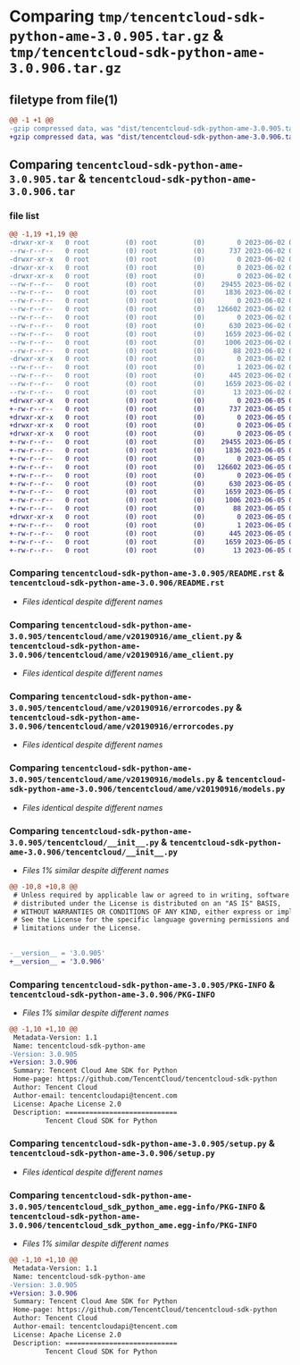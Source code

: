 # Comparing `tmp/tencentcloud-sdk-python-ame-3.0.905.tar.gz` & `tmp/tencentcloud-sdk-python-ame-3.0.906.tar.gz`

## filetype from file(1)

```diff
@@ -1 +1 @@
-gzip compressed data, was "dist/tencentcloud-sdk-python-ame-3.0.905.tar", last modified: Fri Jun  2 00:19:01 2023, max compression
+gzip compressed data, was "dist/tencentcloud-sdk-python-ame-3.0.906.tar", last modified: Mon Jun  5 00:25:40 2023, max compression
```

## Comparing `tencentcloud-sdk-python-ame-3.0.905.tar` & `tencentcloud-sdk-python-ame-3.0.906.tar`

### file list

```diff
@@ -1,19 +1,19 @@
-drwxr-xr-x   0 root         (0) root         (0)        0 2023-06-02 00:19:01.000000 tencentcloud-sdk-python-ame-3.0.905/
--rw-r--r--   0 root         (0) root         (0)      737 2023-06-02 00:19:01.000000 tencentcloud-sdk-python-ame-3.0.905/README.rst
-drwxr-xr-x   0 root         (0) root         (0)        0 2023-06-02 00:19:01.000000 tencentcloud-sdk-python-ame-3.0.905/tencentcloud/
-drwxr-xr-x   0 root         (0) root         (0)        0 2023-06-02 00:19:01.000000 tencentcloud-sdk-python-ame-3.0.905/tencentcloud/ame/
-drwxr-xr-x   0 root         (0) root         (0)        0 2023-06-02 00:19:01.000000 tencentcloud-sdk-python-ame-3.0.905/tencentcloud/ame/v20190916/
--rw-r--r--   0 root         (0) root         (0)    29455 2023-06-02 00:19:01.000000 tencentcloud-sdk-python-ame-3.0.905/tencentcloud/ame/v20190916/ame_client.py
--rw-r--r--   0 root         (0) root         (0)     1836 2023-06-02 00:19:01.000000 tencentcloud-sdk-python-ame-3.0.905/tencentcloud/ame/v20190916/errorcodes.py
--rw-r--r--   0 root         (0) root         (0)        0 2023-06-02 00:19:01.000000 tencentcloud-sdk-python-ame-3.0.905/tencentcloud/ame/v20190916/__init__.py
--rw-r--r--   0 root         (0) root         (0)   126602 2023-06-02 00:19:01.000000 tencentcloud-sdk-python-ame-3.0.905/tencentcloud/ame/v20190916/models.py
--rw-r--r--   0 root         (0) root         (0)        0 2023-06-02 00:19:01.000000 tencentcloud-sdk-python-ame-3.0.905/tencentcloud/ame/__init__.py
--rw-r--r--   0 root         (0) root         (0)      630 2023-06-02 00:19:01.000000 tencentcloud-sdk-python-ame-3.0.905/tencentcloud/__init__.py
--rw-r--r--   0 root         (0) root         (0)     1659 2023-06-02 00:19:01.000000 tencentcloud-sdk-python-ame-3.0.905/PKG-INFO
--rw-r--r--   0 root         (0) root         (0)     1006 2023-06-02 00:19:01.000000 tencentcloud-sdk-python-ame-3.0.905/setup.py
--rw-r--r--   0 root         (0) root         (0)       88 2023-06-02 00:19:01.000000 tencentcloud-sdk-python-ame-3.0.905/setup.cfg
-drwxr-xr-x   0 root         (0) root         (0)        0 2023-06-02 00:19:01.000000 tencentcloud-sdk-python-ame-3.0.905/tencentcloud_sdk_python_ame.egg-info/
--rw-r--r--   0 root         (0) root         (0)        1 2023-06-02 00:19:01.000000 tencentcloud-sdk-python-ame-3.0.905/tencentcloud_sdk_python_ame.egg-info/dependency_links.txt
--rw-r--r--   0 root         (0) root         (0)      445 2023-06-02 00:19:01.000000 tencentcloud-sdk-python-ame-3.0.905/tencentcloud_sdk_python_ame.egg-info/SOURCES.txt
--rw-r--r--   0 root         (0) root         (0)     1659 2023-06-02 00:19:01.000000 tencentcloud-sdk-python-ame-3.0.905/tencentcloud_sdk_python_ame.egg-info/PKG-INFO
--rw-r--r--   0 root         (0) root         (0)       13 2023-06-02 00:19:01.000000 tencentcloud-sdk-python-ame-3.0.905/tencentcloud_sdk_python_ame.egg-info/top_level.txt
+drwxr-xr-x   0 root         (0) root         (0)        0 2023-06-05 00:25:40.000000 tencentcloud-sdk-python-ame-3.0.906/
+-rw-r--r--   0 root         (0) root         (0)      737 2023-06-05 00:25:40.000000 tencentcloud-sdk-python-ame-3.0.906/README.rst
+drwxr-xr-x   0 root         (0) root         (0)        0 2023-06-05 00:25:40.000000 tencentcloud-sdk-python-ame-3.0.906/tencentcloud/
+drwxr-xr-x   0 root         (0) root         (0)        0 2023-06-05 00:25:40.000000 tencentcloud-sdk-python-ame-3.0.906/tencentcloud/ame/
+drwxr-xr-x   0 root         (0) root         (0)        0 2023-06-05 00:25:40.000000 tencentcloud-sdk-python-ame-3.0.906/tencentcloud/ame/v20190916/
+-rw-r--r--   0 root         (0) root         (0)    29455 2023-06-05 00:25:40.000000 tencentcloud-sdk-python-ame-3.0.906/tencentcloud/ame/v20190916/ame_client.py
+-rw-r--r--   0 root         (0) root         (0)     1836 2023-06-05 00:25:40.000000 tencentcloud-sdk-python-ame-3.0.906/tencentcloud/ame/v20190916/errorcodes.py
+-rw-r--r--   0 root         (0) root         (0)        0 2023-06-05 00:25:40.000000 tencentcloud-sdk-python-ame-3.0.906/tencentcloud/ame/v20190916/__init__.py
+-rw-r--r--   0 root         (0) root         (0)   126602 2023-06-05 00:25:40.000000 tencentcloud-sdk-python-ame-3.0.906/tencentcloud/ame/v20190916/models.py
+-rw-r--r--   0 root         (0) root         (0)        0 2023-06-05 00:25:40.000000 tencentcloud-sdk-python-ame-3.0.906/tencentcloud/ame/__init__.py
+-rw-r--r--   0 root         (0) root         (0)      630 2023-06-05 00:25:40.000000 tencentcloud-sdk-python-ame-3.0.906/tencentcloud/__init__.py
+-rw-r--r--   0 root         (0) root         (0)     1659 2023-06-05 00:25:40.000000 tencentcloud-sdk-python-ame-3.0.906/PKG-INFO
+-rw-r--r--   0 root         (0) root         (0)     1006 2023-06-05 00:25:40.000000 tencentcloud-sdk-python-ame-3.0.906/setup.py
+-rw-r--r--   0 root         (0) root         (0)       88 2023-06-05 00:25:40.000000 tencentcloud-sdk-python-ame-3.0.906/setup.cfg
+drwxr-xr-x   0 root         (0) root         (0)        0 2023-06-05 00:25:40.000000 tencentcloud-sdk-python-ame-3.0.906/tencentcloud_sdk_python_ame.egg-info/
+-rw-r--r--   0 root         (0) root         (0)        1 2023-06-05 00:25:40.000000 tencentcloud-sdk-python-ame-3.0.906/tencentcloud_sdk_python_ame.egg-info/dependency_links.txt
+-rw-r--r--   0 root         (0) root         (0)      445 2023-06-05 00:25:40.000000 tencentcloud-sdk-python-ame-3.0.906/tencentcloud_sdk_python_ame.egg-info/SOURCES.txt
+-rw-r--r--   0 root         (0) root         (0)     1659 2023-06-05 00:25:40.000000 tencentcloud-sdk-python-ame-3.0.906/tencentcloud_sdk_python_ame.egg-info/PKG-INFO
+-rw-r--r--   0 root         (0) root         (0)       13 2023-06-05 00:25:40.000000 tencentcloud-sdk-python-ame-3.0.906/tencentcloud_sdk_python_ame.egg-info/top_level.txt
```

### Comparing `tencentcloud-sdk-python-ame-3.0.905/README.rst` & `tencentcloud-sdk-python-ame-3.0.906/README.rst`

 * *Files identical despite different names*

### Comparing `tencentcloud-sdk-python-ame-3.0.905/tencentcloud/ame/v20190916/ame_client.py` & `tencentcloud-sdk-python-ame-3.0.906/tencentcloud/ame/v20190916/ame_client.py`

 * *Files identical despite different names*

### Comparing `tencentcloud-sdk-python-ame-3.0.905/tencentcloud/ame/v20190916/errorcodes.py` & `tencentcloud-sdk-python-ame-3.0.906/tencentcloud/ame/v20190916/errorcodes.py`

 * *Files identical despite different names*

### Comparing `tencentcloud-sdk-python-ame-3.0.905/tencentcloud/ame/v20190916/models.py` & `tencentcloud-sdk-python-ame-3.0.906/tencentcloud/ame/v20190916/models.py`

 * *Files identical despite different names*

### Comparing `tencentcloud-sdk-python-ame-3.0.905/tencentcloud/__init__.py` & `tencentcloud-sdk-python-ame-3.0.906/tencentcloud/__init__.py`

 * *Files 1% similar despite different names*

```diff
@@ -10,8 +10,8 @@
 # Unless required by applicable law or agreed to in writing, software
 # distributed under the License is distributed on an "AS IS" BASIS,
 # WITHOUT WARRANTIES OR CONDITIONS OF ANY KIND, either express or implied.
 # See the License for the specific language governing permissions and
 # limitations under the License.
 
 
-__version__ = '3.0.905'
+__version__ = '3.0.906'
```

### Comparing `tencentcloud-sdk-python-ame-3.0.905/PKG-INFO` & `tencentcloud-sdk-python-ame-3.0.906/PKG-INFO`

 * *Files 1% similar despite different names*

```diff
@@ -1,10 +1,10 @@
 Metadata-Version: 1.1
 Name: tencentcloud-sdk-python-ame
-Version: 3.0.905
+Version: 3.0.906
 Summary: Tencent Cloud Ame SDK for Python
 Home-page: https://github.com/TencentCloud/tencentcloud-sdk-python
 Author: Tencent Cloud
 Author-email: tencentcloudapi@tencent.com
 License: Apache License 2.0
 Description: ============================
         Tencent Cloud SDK for Python
```

### Comparing `tencentcloud-sdk-python-ame-3.0.905/setup.py` & `tencentcloud-sdk-python-ame-3.0.906/setup.py`

 * *Files identical despite different names*

### Comparing `tencentcloud-sdk-python-ame-3.0.905/tencentcloud_sdk_python_ame.egg-info/PKG-INFO` & `tencentcloud-sdk-python-ame-3.0.906/tencentcloud_sdk_python_ame.egg-info/PKG-INFO`

 * *Files 1% similar despite different names*

```diff
@@ -1,10 +1,10 @@
 Metadata-Version: 1.1
 Name: tencentcloud-sdk-python-ame
-Version: 3.0.905
+Version: 3.0.906
 Summary: Tencent Cloud Ame SDK for Python
 Home-page: https://github.com/TencentCloud/tencentcloud-sdk-python
 Author: Tencent Cloud
 Author-email: tencentcloudapi@tencent.com
 License: Apache License 2.0
 Description: ============================
         Tencent Cloud SDK for Python
```


